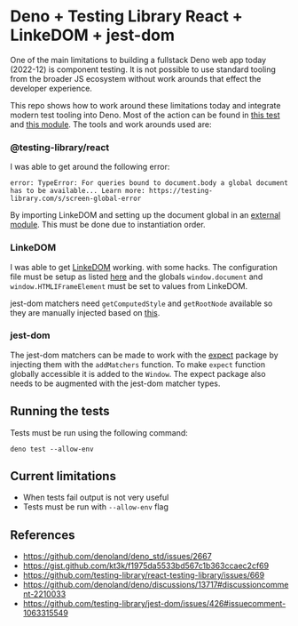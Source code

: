 # Deno + Testing Library React + LinkeDOM + jest-dom

One of the main limitations to building a fullstack Deno web app today (2022-12) 
is component testing. It is not possible to use standard tooling from the 
broader JS ecosystem without work arounds that effect the developer experience.

This repo shows how to work around these limitations today and integrate modern
test tooling into Deno. Most of the action can be found in 
[this test](index.test.tsx) and [this module](test_globals.ts). The tools and 
work arounds used are:

### @testing-library/react

I was able to get around the following error:

```
error: TypeError: For queries bound to document.body a global document has to be available... Learn more: https://testing-library.com/s/screen-global-error
```

By importing LinkeDOM and setting up the document global in an 
[external module](test_globals.ts). This must be done due to instantiation 
order.

### LinkeDOM

I was able to get 
[LinkeDOM](https://github.com/WebReflection/linkedom) working. with some hacks. 
The configuration file must be setup as listed 
[here](https://deno.land/manual@v1.29.1/advanced/jsx_dom/jsdom#setting-up-a-configuration-file)
and the globals `window.document` and `window.HTMLIFrameElement` must be set to
values from LinkeDOM.

jest-dom matchers need `getComputedStyle` and `getRootNode` available so they 
are manually injected based on 
[this](https://github.com/mikemadest/jest-environment-linkedom).

### jest-dom

The jest-dom matchers can be made to work with the [expect](https://deno.land/x/expect)
package by injecting them with the `addMatchers` function. To make `expect` 
function globally accessible it is added to the `Window`. The expect package 
also needs to be augmented with the jest-dom matcher types.

## Running the tests

Tests must be run using the following command:

```
deno test --allow-env
```

## Current limitations

- When tests fail output is not very useful
- Tests must be run with `--allow-env` flag


## References

- https://github.com/denoland/deno_std/issues/2667
- https://gist.github.com/kt3k/f1975da5533bd567c1b363ccaec2cf69
- https://github.com/testing-library/react-testing-library/issues/669
- https://github.com/denoland/deno/discussions/13717#discussioncomment-2210033
- https://github.com/testing-library/jest-dom/issues/426#issuecomment-1063315549